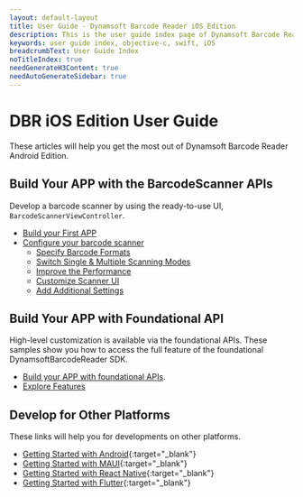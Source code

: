 ```yaml
---
layout: default-layout
title: User Guide - Dynamsoft Barcode Reader iOS Edition
description: This is the user guide index page of Dynamsoft Barcode Reader iOS SDK.
keywords: user guide index, objective-c, swift, iOS
breadcrumbText: User Guide Index
noTitleIndex: true
needGenerateH3Content: true
needAutoGenerateSidebar: true
---
```


# DBR iOS Edition User Guide

These articles will help you get the most out of Dynamsoft Barcode Reader Android Edition.

## Build Your APP with the BarcodeScanner APIs

Develop a barcode scanner by using the ready-to-use UI, `BarcodeScannerViewController`.

- [Build your First APP](../user-guide.md)
- [Configure your barcode scanner](configure-barcode-scanner.md)
  - [Specify Barcode Formats](scanner-barcode-formats.md)
  - [Switch Single & Multiple Scanning Modes](scanner-multi-barcodes.md)
  - [Improve the Performance](scanner-improve-performance.md)
  - [Customize Scanner UI](scanner-customize-ui.md)
  - [Add Additional Settings](scanner-additional-settings.md)

## Build Your APP with Foundational API

High-level customization is available via the foundational APIs. These samples show you how to access the full feature of the foundational DynamsoftBarcodeReader SDK.

- [Build your APP with foundational APIs](../foundational-guide.md).
- [Explore Features](explore-features/index.md)

## Develop for Other Platforms

These links will help you for developments on other platforms.

- [Getting Started with Android](https://www.dynamsoft.com/barcode-reader/docs/mobile/programming/android/?ver=latest){:target="_blank"}
- [Getting Started with MAUI](https://www.dynamsoft.com/capture-vision/docs/programming/maui/?ver=latest){:target="_blank"}
- [Getting Started with React Native](https://www.dynamsoft.com/capture-vision/docs/programming/react-native/?ver=latest){:target="_blank"}
- [Getting Started with Flutter](https://www.dynamsoft.com/capture-vision/docs/programming/flutter/?ver=latest){:target="_blank"}
